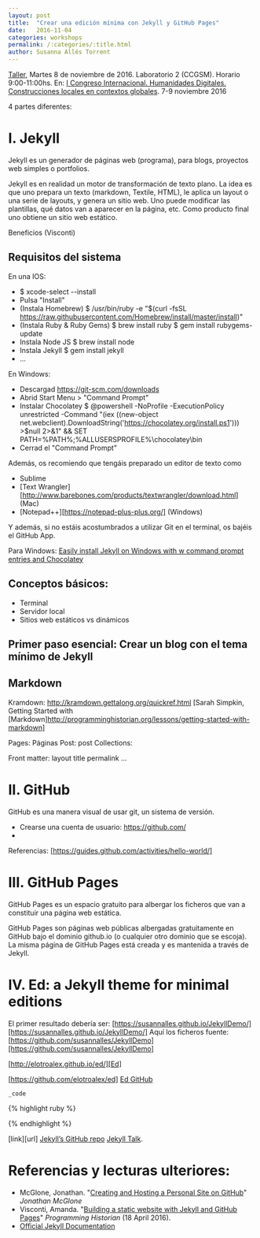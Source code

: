 ```yaml
---
layout: post
title:  "Crear una edición mínima con Jekyll y GitHub Pages"
date:   2016-11-04
categories: workshops
permalink: /:categories/:title.html
author: Susanna Allés Torrent
---
```

[Taller][Taller], Martes 8 de noviembre de 2016. Laboratorio 2 (CCGSM). Horario 9:00-11:00hs. 
En: [I Congreso Internacional. Humanidades Digitales. Construcciones locales en contextos globales][Congreso]. 7-9 noviembre 2016 

4 partes diferentes: 

# I. Jekyll
Jekyll es un generador de páginas web (programa), para blogs, proyectos web simples o portfolios.

Jekyll es en realidad un motor de transformación de texto plano. La idea es que uno prepara un texto (markdown, Textile, HTML), le aplica un layout o una serie de layouts, y genera un sitio web. Uno puede modificar las plantillas, qué datos van a aparecer en la página, etc. Como producto final uno obtiene un sitio web estático.

Beneficios (Visconti)

## Requisitos del sistema

En una IOS:
* $ xcode-select --install
* Pulsa "Install"
* (Instala Homebrew) 
	$ /usr/bin/ruby -e "$(curl -fsSL https://raw.githubusercontent.com/Homebrew/install/master/install)"
* (Instala Ruby & Ruby Gems)
	$ brew install ruby
	$ gem install rubygems-update
* Instala Node JS
	$ brew install node
* Instala Jekyll
	$ gem install jekyll 
* ... 

En Windows: 
* Descargad https://git-scm.com/downloads 
* Abrid Start Menu > "Command Prompt"
* Instalar Chocolatey 
$ @powershell -NoProfile -ExecutionPolicy unrestricted -Command "(iex ((new-object net.webclient).DownloadString('https://chocolatey.org/install.ps1'))) >$null 2>&1" && SET PATH=%PATH%;%ALLUSERSPROFILE%\chocolatey\bin 
* Cerrad el "Command Prompt"

Además, os recomiendo que tengáis preparado un editor de texto como
- Sublime
- [Text Wrangler][http://www.barebones.com/products/textwrangler/download.html] (Mac)
- [Notepad++][https://notepad-plus-plus.org/] (Windows)

Y además, si no estáis acostumbrados a utilizar Git en el terminal, os bajéis el GitHub App. 

Para Windows: 
[Easily install Jekyll on Windows with w command prompt entries and Chocolatey][Bruela]
## Conceptos básicos:
* Terminal 
* Servidor local 
* Sitios web estáticos vs dinámicos 

## Primer paso esencial: Crear un blog con el tema mínimo de Jekyll 


## Markdown 

Kramdown: http://kramdown.gettalong.org/quickref.html
[Sarah Simpkin, Getting Started with [Markdown]http://programminghistorian.org/lessons/getting-started-with-markdown]


Pages: Páginas
Post: post
Collections: 

Front matter: 
	layout
	title
	permalink
	... 

# II. GitHub
GitHub es una manera visual de usar git, un sistema de versión.

- Crearse una cuenta de usuario: https://github.com/ 
- 

Referencias: 
[https://guides.github.com/activities/hello-world/]

# III. GitHub Pages
GitHub Pages es un espacio gratuito para albergar los ficheros que van a constituir una página web estática. 

GitHub Pages son páginas web públicas albergadas gratuitamente en GitHub bajo el dominio github.io (o cualquier otro dominio que se escoja). La misma página de GitHub Pages está creada y es mantenida a través de Jekyll. 

# IV. Ed: a Jekyll theme for minimal editions

El primer resultado debería ser: [https://susannalles.github.io/JekyllDemo/][https://susannalles.github.io/JekyllDemo/]
Aquí los ficheros fuente: [https://github.com/susannalles/JekyllDemo][https://github.com/susannalles/JekyllDemo]

[http://elotroalex.github.io/ed/][Ed]

[https://github.com/elotroalex/ed] [Ed GitHub]

 `_code`

{% highlight ruby %}

{% endhighlight %}

[link][url] 
[Jekyll’s GitHub repo][jekyll-gh]
[Jekyll Talk][jekyll-talk].


# Referencias y lecturas ulteriores: 

* McGlone, Jonathan. "[Creating and Hosting a Personal Site on GitHub][McGlone]" *Jonathan McGlone*
* Visconti, Amanda. "[Building a static website with Jekyll and GitHub Pages][Visconti]" *Programming Historian* (18 April 2016).
* [Official Jekyll Documentation][Jekyll Doc]


[jekyll-docs]: http://jekyllrb.com/docs/home
[jekyll-gh]:   https://github.com/jekyll/jekyll
[jekyll-talk]: https://talk.jekyllrb.com/

[Bruela]: https://davidburela.wordpress.com/2015/11/28/easily-install-jekyll-on-windows-with-3-command-prompt-entries-and-chocolatey/
[Congreso]: http://www.aacademica.org/aahd.congreso
[Ed]: http://elotroalex.github.io/ed/
[Ed GitHub]: https://github.com/elotroalex/ed 
[McGlone]: http://jmcglone.com/guides/github-pages/
[Jekyll Doc]: http://jekyllrb.com/docs/home/
[Taller]: http://www.aacademica.org/aahd.congreso/tabs/program?session=58&block=15&vs=814
[Visconti]: http://programminghistorian.org/lessons/building-static-sites-with-jekyll-github-pages


